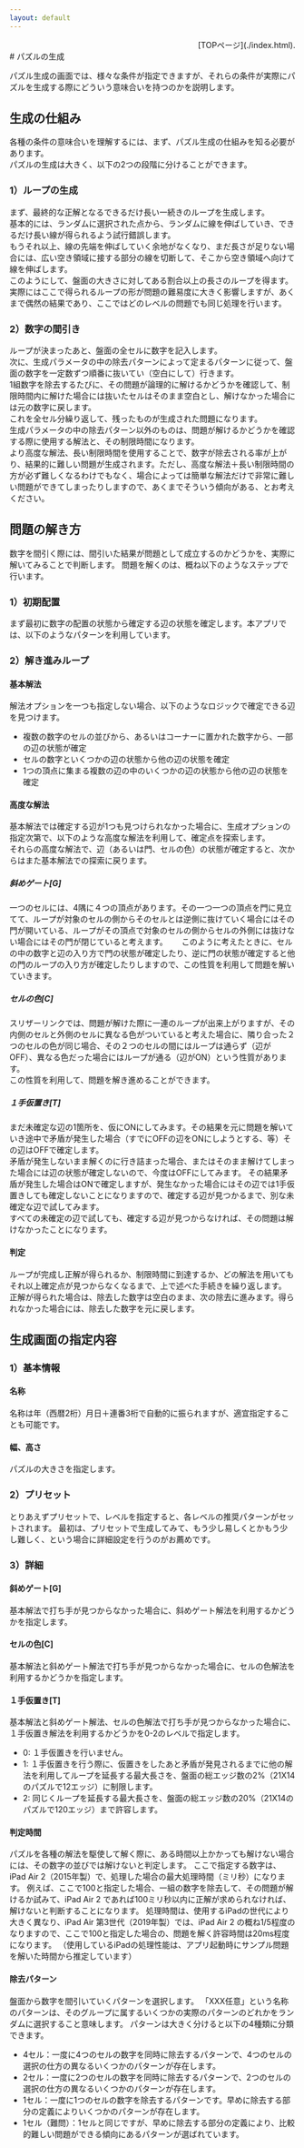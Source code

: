 ```yaml
---
layout: default
---
```


<div style="text-align: right;">
[TOPページ](./index.html).
</div>
# パズルの生成

パズル生成の画面では、様々な条件が指定できますが、それらの条件が実際にパズルを生成する際にどういう意味合いを持つのかを説明します。


## 生成の仕組み

各種の条件の意味合いを理解するには、まず、パズル生成の仕組みを知る必要があります。  
パズルの生成は大きく、以下の2つの段階に分けることができます。

### 1）ループの生成

まず、最終的な正解となるできるだけ長い一続きのループを生成します。  
基本的には、ランダムに選択された点から、ランダムに線を伸ばしていき、できるだけ長い線が得られるよう試行錯誤します。  
もうそれ以上、線の先端を伸ばしていく余地がなくなり、まだ長さが足りない場合には、広い空き領域に接する部分の線を切断して、そこから空き領域へ向けて線を伸ばします。  
このようにして、盤面の大きさに対してある割合以上の長さのループを得ます。  
実際にはここで得られるループの形が問題の難易度に大きく影響しますが、あくまで偶然の結果であり、ここではどのレベルの問題でも同じ処理を行います。

### 2）数字の間引き

ループが決まったあと、盤面の全セルに数字を記入します。  
次に、生成パラメータの中の除去パターンによって定まるパターンに従って、盤面の数字を一定数ずつ順番に抜いてい（空白にして）行きます。  
1組数字を除去するたびに、その問題が論理的に解けるかどうかを確認して、制限時間内に解けた場合には抜いたセルはそのまま空白とし、解けなかった場合には元の数字に戻します。  
これを全セル分繰り返して、残ったものが生成された問題になります。  
生成パラメータの中の除去パターン以外のものは、問題が解けるかどうかを確認する際に使用する解法と、その制限時間になります。  
より高度な解法、長い制限時間を使用することで、数字が除去される率が上がり、結果的に難しい問題が生成されます。ただし、高度な解法＋長い制限時間の方が必ず難しくなるわけでもなく、場合によっては簡単な解法だけで非常に難しい問題ができてしまったりしますので、あくまでそういう傾向がある、とお考えください。


## 問題の解き方

数字を間引く際には、間引いた結果が問題として成立するのかどうかを、実際に解いてみることで判断します。
問題を解くのは、概ね以下のようなステップで行います。


### 1）初期配置

まず最初に数字の配置の状態から確定する辺の状態を確定します。本アプリでは、以下のようなパターンを利用しています。


### 2）解き進みループ

#### 基本解法

解法オプションを一つも指定しない場合、以下のようなロジックで確定できる辺を見つけます。

*    複数の数字のセルの並びから、あるいはコーナーに置かれた数字から、一部の辺の状態が確定
*   セルの数字といくつかの辺の状態から他の辺の状態を確定
*   1つの頂点に集まる複数の辺の中のいくつかの辺の状態から他の辺の状態を確定


#### 高度な解法

基本解法では確定する辺が1つも見つけられなかった場合に、生成オプションの指定次第で、以下のような高度な解法を利用して、確定点を探索します。  
それらの高度な解法で、辺（あるいは門、セルの色）の状態が確定すると、次からはまた基本解法での探索に戻ります。  

##### 斜めゲート[G]

一つのセルには、4隅に４つの頂点があります。その一つ一つの頂点を門に見立てて、ループが対象のセルの側からそのセルとは逆側に抜けていく場合にはその門が開いている、ループがその頂点で対象のセルの側からセルの外側には抜けない場合にはその門が閉じていると考えます。　　
このように考えたときに、セルの中の数字と辺の入り方で門の状態が確定したり、逆に門の状態が確定すると他の門のループの入り方が確定したりしますので、この性質を利用して問題を解いていきます。

##### セルの色[C]

スリザーリンクでは、問題が解けた際に一連のループが出来上がりますが、その内側のセルと外側のセルに異なる色がついていると考えた場合に、隣り合った２つのセルの色が同じ場合、その２つのセルの間にはループは通らず（辺がOFF）、異なる色だった場合にはループが通る（辺がON）という性質があります。  
この性質を利用して、問題を解き進めることができます。

##### １手仮置き[T]

まだ未確定な辺の1箇所を、仮にONにしてみます。その結果を元に問題を解いていき途中で矛盾が発生した場合（すでにOFFの辺をONにしようとする、等）その辺はOFFで確定します。  
矛盾が発生しないまま解くのに行き詰まった場合、またはそのまま解けてしまった場合には辺の状態が確定しないので、今度はOFFにしてみます。
その結果矛盾が発生した場合はONで確定しますが、発生なかった場合にはその辺では1手仮置きしても確定しないことになりますので、確定する辺が見つかるまで、別な未確定な辺で試してみます。  
すべての未確定の辺で試しても、確定する辺が見つからなければ、その問題は解けなかったことになります。


#### 判定

ループが完成し正解が得られるか、制限時間に到達するか、どの解法を用いてもそれ以上確定点が見つからなくなるまで、上で述べた手続きを繰り返します。  
正解が得られた場合は、除去した数字は空白のまま、次の除去に進みます。得られなかった場合には、除去した数字を元に戻します。



## 生成画面の指定内容

### 1）基本情報

#### 名称

名称は年（西暦2桁）月日＋連番3桁で自動的に振られますが、適宜指定することも可能です。

#### 幅、高さ

パズルの大きさを指定します。

### 2）プリセット

とりあえずプリセットで、レベルを指定すると、各レベルの推奨パターンがセットされます。
最初は、プリセットで生成してみて、もう少し易しくとかもう少し難しく、という場合に詳細設定を行うのがお薦めです。


### 3）詳細

#### 斜めゲート[G]

基本解法で打ち手が見つからなかった場合に、斜めゲート解法を利用するかどうかを指定します。

#### セルの色[C]

基本解法と斜めゲート解法で打ち手が見つからなかった場合に、セルの色解法を利用するかどうかを指定します。

#### １手仮置き[T]

基本解法と斜めゲート解法、セルの色解法で打ち手が見つからなかった場合に、１手仮置き解法を利用するかどうかを0-2のレベルで指定します。

*   0: １手仮置きを行いません。
*   1: １手仮置きを行う際に、仮置きをしたあと矛盾が発見されるまでに他の解法を利用してループを延長する最大長さを、盤面の総エッジ数の2%（21X14のパズルで12エッジ）に制限します。
*   2: 同じくループを延長する最大長さを、盤面の総エッジ数の20%（21X14のパズルで120エッジ）まで許容します。

#### 判定時間

パズルを各種の解法を駆使して解く際に、ある時間以上かかっても解けない場合には、その数字の並びでは解けないと判定します。
ここで指定する数字は、iPad Air 2（2015年製）で、処理した場合の最大処理時間（ミリ秒）になります。
例えば、ここで100と指定した場合、一組の数字を除去して、その問題が解けるか試みて、iPad Air 2 であれば100ミリ秒以内に正解が求められなければ、解けないと判断することになります。
処理時間は、使用するiPadの世代により大きく異なり、iPad Air 第3世代（2019年製）では、iPad Air 2 の概ね1/5程度のなりますので、ここで100と指定した場合の、問題を解く許容時間は20ms程度になります。
（使用しているiPadの処理性能は、アプリ起動時にサンプル問題を解いた時間から推定しています）

#### 除去パターン

盤面から数字を間引いていくパターンを選択します。
「XXX任意」という名称のパターンは、そのグループに属するいくつかの実際のパターンのどれかをランダムに選択すること意味します。
パターンは大きく分けると以下の4種類に分類できます。

*   4セル：一度に4つのセルの数字を同時に除去するパターンで、4つのセルの選択の仕方の異なるいくつかのパターンが存在します。
*   2セル：一度に2つのセルの数字を同時に除去するパターンで、2つのセルの選択の仕方の異なるいくつかのパターンが存在します。
*   1セル：一度に1つのセルの数字を除去するパターンです。早めに除去する部分の定義によりいくつかのパターンが存在します。
*   1セル（難問）：1セルと同じですが、早めに除去する部分の定義により、比較的難しい問題ができる傾向にあるパターンが選ばれています。




